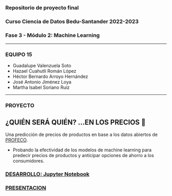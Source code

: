### Repositorio de proyecto final
### Curso Ciencia de Datos Bedu-Santander 2022-2023
### Fase 3 - Módulo 2: Machine Learning
---
### EQUIPO 15
- Guadalupe Valenzuela Soto
- Hazael Cuahutli Román López
- Héctor Bernardo Arroyo Hernández
- José Antonio Jiménez Loya
- Martha Isabel Soriano Ruiz
---
### PROYECTO
## **¿QUIÉN SERÁ QUIÉN? ...EN LOS PRECIOS** 🥇
Una predicción de precios de productos en base a los datos abiertos de [PROFECO](https://datos.profeco.gob.mx/datos_abiertos/).
 - Probando la efectividad de los modelos de machine learning para predecir precios de productos y anticipar opciones de ahorro a los consumidores.
### [DESARROLLO: Jupyter Notebook](https://github.com/adavals/bedu-datascience-f3m2/blob/5c56365e864c0b30179ee418458ec51aaa19e4f1/postworks_1_al_8.ipynb)
### [PRESENTACION](https://docs.google.com/presentation/d/19RcMSbea47AkGazUauUQdpVhDtqRpP_2CS6n9uJEpF0)

